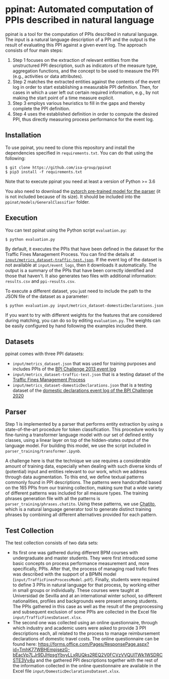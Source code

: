 # ppinat: Automated computation of PPIs described in natural language

ppinat is a tool for the computation of PPIs described in natural language. The input is a natural language description of a  PPI and the output is the result of evaluating this PPI against a given event log. The approach consists of four main steps:
1. Step 1 focuses on the extraction of relevant entities from the unstructured PPI description, such as indicators of the measure type, aggregation functions, and the concept to be used to measure the PPI (e.g., activities or data attributes). 
2. Step 2 matches the extracted entities against the contents of the event log in order to start establishing a measurable PPI definition. Then, for cases in which a user left out certain required information, e.g., by not making the start point of a time measure explicit. 
3. Step 3 employs various heuristics to fill in the gaps and thereby complete the PPI definition. 
4. Step 4 uses the established definition in order to compute the desired PPI, thus directly measuring process performance for the event log.

## Installation

To use ppinat, you need to clone this repository and install the dependencies specified in `requirements.txt`. You can do that using the following:

```shell
$ git clone https://github.com/isa-group/ppinat
$ pip3 install -f requirements.txt
```

Note that to execute ppinat you need at least a version of Python >= 3.6

You also need to download the [pytorch pre-trained model for the parser](https://www.mediafire.com/file/phpx38n1ihc8lcg/pytorch_model.bin/file) (it is not included because of its size).  It should be included into the `ppinat/models/GeneralClassifier` folder. 


## Execution

You can test ppinat using the Python script `evaluation.py`:

```shell
$ python evaluation.py
```

By default, it executes the PPIs that have been defined in the dataset for the Traffic Fines Management Process. You can find the details at [`input/metrics_dataset-traffic-test.json`](input/metrics_dataset-traffic-test.json). If the event log of the dataset is not available at `input/event_logs`, then it downloads it automatically. The output is a summary of the PPIs that have been correctly identified and those that haven't. It also generates two files with additional information: `results.csv` and `ppi-results.csv`.

To execute a different dataset, you just need to include the path to the JSON file of the dataset as a parameter:

```shell
$ python evaluation.py input/metrics_dataset-domesticDeclarations.json
```

If you want to try with different weights for the features that are considered during matching, you can do so by editing `evaluation.py`. The weights can be easily configured by hand following the examples included there.

## Datasets

ppinat comes with three PPI datasets:

- `input/metrics_dataset.json` that was used for training purposes and includes PPIs of the [BPI Challenge 2013 event log](https://data.4tu.nl/ndownloader/files/24033593)
- `input/metrics_dataset-traffic-test.json` that is a testing dataset of the [Traffic Fines Management Process](https://data.4tu.nl/repository/uuid:270fd440-1057-4fb9-89a9-b699b47990f5)
- `input/metrics_dataset-domesticDeclarations.json` that is a testing dataset of the [domestic declarations event log of the BPI Challenge 2020](https://data.4tu.nl/ndownloader/files/24031811)


## Parser

Step 1 is implemented by a parser that performs entity extraction by using a state-of-the-art procedure for token classification.
This procedure works by fine-tuning a transformer language model with our set of defined entity classes, using a linear layer on top of the hidden-states output of the language model. For building this model, we use the script included in `parser_training/transformer.ipynb`.

A challenge here is that the technique we use requires a considerable amount of training data, especially when dealing with such diverse kinds of (potential) input and entities relevant to our work, which we address through data augmentation. To this end, we define textual patterns commonly found in PPI descriptions. The patterns were handcrafted based on the 165 PPIs from our training collection, making sure that a wide variety of different patterns was included for all measure types. The training phrases generation file with all the patterns is `parser_training/phrases.chatito`. Using these patterns, we use [Chatito](https://rodrigopivi.github.io/Chatito/), which is a natural language generator tool to generate distinct training phrases by combining all different alternatives provided for each pattern.

## Test Collection
The test collection consists of two data sets: 
- Its first one was gathered during different BPM courses with undergraduate and master students. They were first introduced some basic concepts on process performance measurement and, more specifically, PPIs. After that, the process of managing road trafic fines was described with the support of a BPMN model (`input/TrafficFinesProcessModel.pdf`). Finally, students were required to define 3 PPIs in natural language for that process, by working either in small groups or individually. These courses were taught at Universidad de Sevilla and at an international winter school, so different nationalities, profiles and backgrounds were present among students. The PPIs gathered in this case as well as the result of the preprocessing and subsequent exclusion of some PPIs are collected in the Excel file `input/TrafficFinesDataset.xlsx`.
- The second one was collected using an online questionnaire, through which industry and academic users were asked to provide 3 PPI descriptions each, all related to the process to manage reimbursement declarations of domestic travel costs. The online questionnaire can be found here: https://forms.office.com/Pages/ResponsePage.aspx?id=TmhK77WBHEmpjsezG-bEacVp7LJr9DJHpsgYbyyLLxRUQks2REQ2V0FCVzVVQUlTWk1WSDRCSTE3Vy4u and the gathered PPI descriptions together with the rest of the information collected in the online questionnaire are available in the Excel file `input/DomesticDeclarationsDataset.xlsx`.
